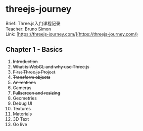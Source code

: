 # threejs-journey
Brief: Three.js入门课程记录<br>
Teacher: Bruno Simon<br>
Link: [https://threejs-journey.com/](https://threejs-journey.com/)

## Chapter 1 - Basics
1. ~~Introduction~~
2. ~~What is WebGL and why use Three.js~~
3. ~~First Three.js Project~~
4. ~~Transform objects~~
5. ~~Animations~~
6. ~~Cameras~~
7. ~~Fullscreen and resizing~~
8. Geometries
9. Debug UI
10. Textures
11. Materials
12. 3D Text
13. Go live
